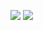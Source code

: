 ![](https://github.com/phamducminh/100-days-algorithm/blob/master/resources/grading-1.png)
![](https://github.com/phamducminh/100-days-algorithm/blob/master/resources/grading-2.png)
